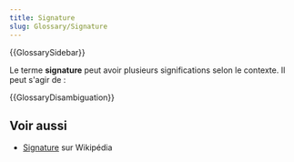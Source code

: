 ```yaml
---
title: Signature
slug: Glossary/Signature
---
```


{{GlossarySidebar}}

Le terme **signature** peut avoir plusieurs significations selon le contexte. Il peut s'agir de :

{{GlossaryDisambiguation}}

## Voir aussi

- [Signature](<https://fr.wikipedia.org/wiki/Signature_(homonymie)>) sur Wikipédia
